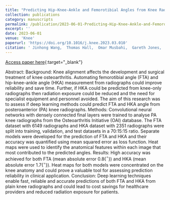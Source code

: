 ```yaml
---
title: "Predicting Hip-Knee-Ankle and Femorotibial Angles from Knee Radiographs with Deep Learning"
collection: publications
category: manuscripts
permalink: /publication/2023-06-01-Predicting-Hip-Knee-Ankle-and-Femorotibial-Angles-from-Knee-Radiographs-with-Deep-Learning
excerpt: ''
date: 2023-06-01
venue: 'Knee'
paperurl: 'https://doi.org/10.1016/j.knee.2023.03.010'
citation: ' Jinhong Wang,  Thomas Hall,  Omar Musbahi,  Gareth Jones,  Richard Arkel, &quot;Predicting Hip-Knee-Ankle and Femorotibial Angles from Knee Radiographs with Deep Learning.&quot; Knee, 2023.'
---
```

[Access paper here](https://doi.org/10.1016/j.knee.2023.03.010){:target="_blank"}

Abstract:
Background: Knee alignment affects the development and surgical treatment of knee osteoarthritis. Automating femorotibial angle (FTA) and hip-knee-ankle angle (HKA) measurement from radiographs could improve reliability and save time. Further, if HKA could be predicted from knee-only radiographs then radiation exposure could be reduced and the need for specialist equipment and personnel avoided. The aim of this research was to assess if deep learning methods could predict FTA and HKA angle from posteroanterior (PA) knee radiographs. Methods: Convolutional neural networks with densely connected final layers were trained to analyse PA knee radiographs from the Osteoarthritis Initiative (OAI) database. The FTA dataset with 6149 radiographs and HKA dataset with 2351 radiographs were split into training, validation, and test datasets in a 70:15:15 ratio. Separate models were developed for the prediction of FTA and HKA and their accuracy was quantified using mean squared error as loss function. Heat maps were used to identify the anatomical features within each image that most contributed to the predicted angles. Results: High accuracy was achieved for both FTA (mean absolute error 0.8{$^\circ$}) and HKA (mean absolute error 1.7{$^\circ$}). Heat maps for both models were concentrated on the knee anatomy and could prove a valuable tool for assessing prediction reliability in clinical application. Conclusion: Deep learning techniques enable fast, reliable and accurate predictions of both FTA and HKA from plain knee radiographs and could lead to cost savings for healthcare providers and reduced radiation exposure for patients.